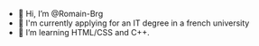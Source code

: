 - 👋 Hi, I’m @Romain-Brg
- 📖 I'm currently applying for an IT degree in a french university
- 🌱 I’m learning HTML/CSS and C++.

<!---
Romain-Brg/Romain-Brg is a ✨ special ✨ repository because its `README.md` (this file) appears on your GitHub profile.
You can click the Preview link to take a look at your changes.
--->
